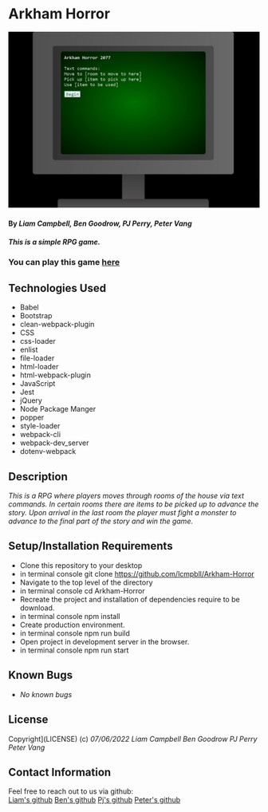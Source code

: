 # Arkham Horror

![image](img/arkham.JPG)

#### By _**Liam Campbell, Ben Goodrow, PJ Perry, Peter Vang**_

#### _This is a simple RPG game._

### You can play this game [here](https://lcmpbll.github.io/Arkham-Horror/)

## Technologies Used

* Babel
* Bootstrap
* clean-webpack-plugin
* CSS
* css-loader
* enlist
* file-loader
* html-loader
* html-webpack-plugin
* JavaScript
* Jest
* jQuery
* Node Package Manger
* popper
* style-loader
* webpack-cli
* webpack-dev_server
* dotenv-webpack

## Description
_This is a RPG where players moves through rooms of the house via text commands. In certain rooms there are items to be picked up to advance the story. Upon arrival in the last room the player must fight a monster to advance to the final part of the story and win the game._

## Setup/Installation Requirements

* Clone this repository to your desktop
* in terminal console git clone https://github.com/lcmpbll/Arkham-Horror
* Navigate to the top level of the directory
* in terminal console cd Arkham-Horror
* Recreate the project and installation of dependencies require to be download.
* in terminal console npm install
* Create production environment.
* in terminal console npm run build
* Open project in development server in the browser.
* in terminal console npm run start

## Known Bugs

* _No known bugs_


## License

Copyright](LICENSE) (c) _07/06/2022_ _Liam Campbell Ben Goodrow PJ Perry Peter Vang_
## Contact Information

Feel free to reach out to us via github:  
[Liam's github](https://github.com/lcmpbll)
[Ben's github](https://github.com/bpgoodrow)
[Pj's github](https://github.com/Jamesp92)
[Peter's github](https://github.com/vangpeter06)
